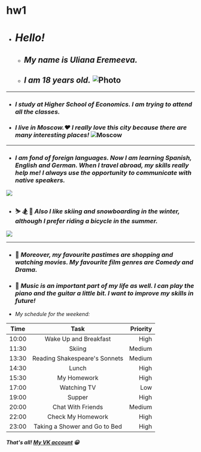 # hw1 
* # _**Hello!**_ 
   -   ## _My name is Uliana Eremeeva._ 
   - ## _I am 18 years old._ ![Photo]( https://pp.userapi.com/c621513/v621513374/107d2/cYKMqaobOZo.jpg )
* * *
- ### _I study at Higher School of Economics. I am trying to attend all the classes._
- ### _I live in Moscow.:heart: I really love this city because there are many interesting places!_ ![Moscow]( https://thumbs.gfycat.com/UnhealthyMindlessIchthyostega-max-1mb.gif)
* * *
+ ### _I am fond of foreign languages. Now I am learning Spanish, English and German. When I travel abroad, my skills really help me! I always use the opportunity to communicate with native speakers._
![](http://www.pravda-tv.ru/wp-content/uploads/2014/12/57.png)
* ### :skier: :snowboarder: :bicyclist: _Also I like skiing and snowboarding in the winter, although I prefer riding a bicycle in the summer._
![](https://d1ez3020z2uu9b.cloudfront.net/imagecache/blog-photos/4187_Fill_670_0.JPG)
* * *
* ### :movie_camera: _Moreover, my favourite pastimes are shopping and watching movies. My favourite film genres are Comedy and Drama._
* ### :musical_note: _Music is an important part of my life as well. I can play the piano and the guitar a little bit. I want to improve my skills in future!_
- _My schedule for the weekend:_

Time |Task| Priority
---|:---:|---:
10:00 |Wake Up and Breakfast| High
11:30 |Skiing| Medium
13:30 |Reading Shakespeare's Sonnets| Medium
14:30 |Lunch| High
15:30 |My Homework | High
17:00 |Watching TV| Low
19:00 |Supper| High
20:00 |Chat With Friends| Medium
22:00 |Check My Homework| High
23:00 |Taking a Shower and Go to Bed| High

##### That's all! [My VK account](https://vk.com/id189474655) :grinning:
